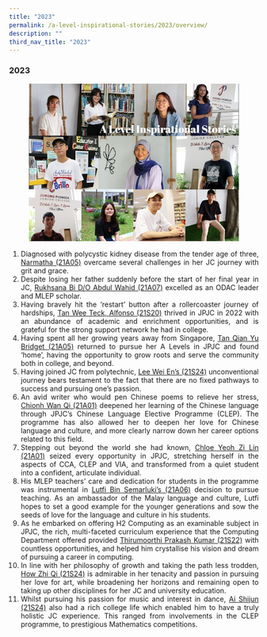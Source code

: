 ```yaml
---
title: "2023"
permalink: /a-level-inspirational-stories/2023/overview/
description: ""
third_nav_title: "2023"
---
```

<div align=justify>

<h3><strong>2023</strong></h3>

<figure>
<img src="/images/Accomplishment/2023/A Level Inspirational Stories 2023 Landing Page Collage.jpg">
</figure>
	
<ol>
<li>Diagnosed with polycystic kidney disease from the tender age of three, <a href="/a-level-inspirational-stories/2023/Narmatha">Narmatha (21A05)</a> overcame several challenges in her JC journey with grit and grace.</li>

<li>Despite losing her father suddenly before the start of her final year in JC, <a href="/a-level-inspirational-stories/2023/Rukhsana">Rukhsana Bi D/O Abdul Wahid (21A07)</a> excelled as an ODAC leader and MLEP scholar.</li>

<li>Having bravely hit the ‘restart’ button after a rollercoaster journey of hardships, <a href="/a-level-inspirational-stories/2023/TanWeeTeckAlfronso">Tan Wee Teck, Alfonso (21S20)</a> thrived in JPJC in 2022 with an abundance of academic and enrichment opportunities, and is grateful for the strong support network he had in college.</li>	
	
<li>Having spent all her growing years away from Singapore, <a href="/a-level-inspirational-stories/2023/TanQianYuBridget">Tan Qian Yu Bridget (21A05)</a> returned to pursue her A Levels in JPJC and found ‘home’, having the opportunity to grow roots and serve the community both in college, and beyond.</li>	
	
<li>Having joined JC from polytechnic, 
<a href="/a-level-inspirational-stories/2023/LeeWeiEn">Lee Wei En’s (21S24)</a> unconventional journey bears testament to the fact that there are no fixed pathways to success and pursuing one’s passion.</li>
	
<li>An avid writer who would pen Chinese poems to relieve her stress, <a href="/a-level-inspirational-stories/2023/ChionhWanQi">Chionh Wan Qi (21A01)</a> deepened her learning of the Chinese language through JPJC’s Chinese Language Elective Programme (CLEP). The programme has also allowed her to deepen her love for Chinese language and culture, and more clearly narrow down her career options related to this field.</li>	
	
<li>Stepping out beyond the world she had known, <a href="/a-level-inspirational-stories/2023/ChloeYeohZiLin">Chloe Yeoh Zi Lin (21A01)</a>  seized every opportunity in JPJC, stretching herself in the aspects of CCA, CLEP and VIA, and transformed from a quiet student into a confident, articulate individual.</li>
	
<li>His MLEP teachers’ care and dedication for students in the programme was instrumental in <a href="/a-level-inspirational-stories/2023/LutfiBinSemarluki">Lutfi Bin Semarluki’s (21A06)</a> decision to pursue teaching. As an ambassador of the Malay language and culture, Lutfi hopes to set a good example for the younger generations and sow the seeds of love for the language and culture in his students.</li>
	
<li>As he embarked on offering H2 Computing as an examinable subject in JPJC, the rich, multi-faceted curriculum experience that the Computing Department offered provided <a href="/a-level-inspirational-stories/2023/ThirumoorthiPrakashKumar">Thirumoorthi Prakash Kumar (21S22)</a> with countless opportunities, and helped him crystallise his vision and dream of pursuing a career in computing.</li>	
	
<li>In line with her philosophy of growth and taking the path less trodden, <a href="/a-level-inspirational-stories/2023/HowZhiQi">	How Zhi Qi (21S24)</a> is admirable in her tenacity and passion in pursuing her love for art, while broadening her horizons and remaining open to taking up other disciplines for her JC and university education.</li>
	
<li>Whilst pursuing his passion for music and interest in dance, <a href="/a-level-inspirational-stories/2023/AiShijun">Ai Shijun (21S24)</a> also had a rich college life which enabled him to have a truly holistic JC experience. This ranged from involvements in the CLEP programme, to prestigious Mathematics competitions.</li>	
	
	
</ol></div>